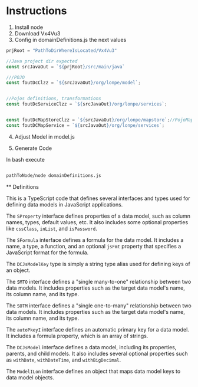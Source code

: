 # Instructions
1. Install node    
2. Download Vx4Vu3
3. Config in domainDefinitions.js the next values

```javascript
prjRoot = "PathToDirWhereIsLocated/Vx4Vu3"  

//Java project dir expected
const srcJavaOut = `${prjRoot}/src/main/java`

///POJO
const foutDcClzz = `${srcJavaOut}/org/lonpe/model`;


//Pojos definitions, transformations
const foutDcServiceClzz = `${srcJavaOut}/org/lonpe/services`; 


const foutDcMapStoreClzz = `${srcJavaOut}/org/lonpe/mapstore`;//PojoMap Store
const foutDCMapService = `${srcJavaOut}/org/lonpe/services`; 
```

4. Adjust Model in model.js

5. Generate Code

In bash execute
```bash

pathToNode/node domainDefinitions.js
```

** Definitions

This is a TypeScript code that defines several interfaces and types used for defining data models in JavaScript applications. 

The `SProperty` interface defines properties of a data model, such as column names, types, default values, etc. It also includes some optional properties like `cssClass`, `inList`, and `isPassword`. 

The `SFormula` interface defines a formula for the data model. It includes a name, a type, a function, and an optional `jsFmt` property that specifies a JavaScript format for the formula. 

The `DCJsModelKey` type is simply a string type alias used for defining keys of an object. 

The `SMTO` interface defines a "single many-to-one" relationship between two data models. It includes properties such as the target data model's name, its column name, and its type. 

The `SOTM` interface defines a "single one-to-many" relationship between two data models. It includes properties such as the target data model's name, its column name, and its type. 

The `autoPkeyI` interface defines an automatic primary key for a data model. It includes a formula property, which is an array of strings. 

The `DCJsModel` interface defines a data model, including its properties, parents, and child models. It also includes several optional properties such as `withDate`, `withDateTime`, and `withBigDecimal`. 

The `ModelILon` interface defines an object that maps data model keys to data model objects.



